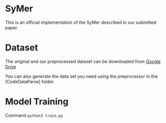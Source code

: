 # SyMer

This is an official implementation of the SyMer described in our submitted paper.

# Dataset

The original and our preprocessed dataset can be downloaded from [Google Drive](https://drive.google.com/drive/folders/100UI0VH8FZzbTBwg9F496EQaN3DUJWUF?usp=sharing)

You can also generate the data set you need using the preprocessor in the [CodeDataParse] folder.

# Model Training
Command `python3 train.py`
